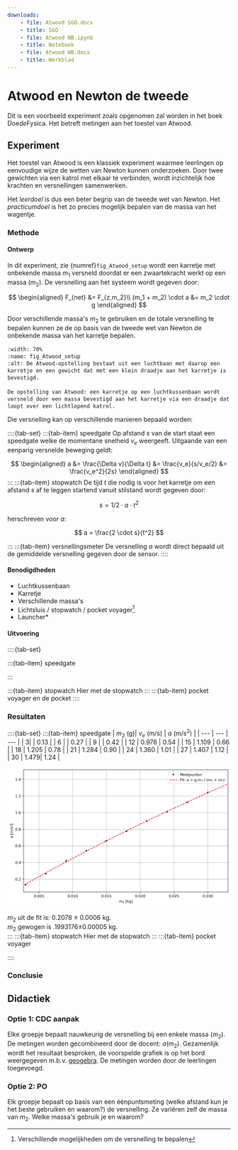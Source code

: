 ```yaml
---
downloads:
    - file: Atwood SGO.docx
    - title: SGO
    - file: Atwood NB.ipynb
    - title: Notebook
    - file: Atwood WB.docx
    - title: Werkblad
---
```


# Atwood en Newton de tweede
Dit is een voorbeeld experiment zoals opgenomen zal worden in het boek Doe*de*Fysica. Het betreft metingen aan het toestel van Atwood.

## Experiment
Het toestel van Atwood is een klassiek experiment waarmee leerlingen op eenvoudige wijze de wetten van Newton kunnen onderzoeken. Door twee gewichten via een katrol met elkaar te verbinden, wordt inzichtelijk hoe krachten en versnellingen samenwerken. 

Het *leerdoel* is dus een beter begrip van de tweede wet van Newton. Het *practicumdoel* is het zo precies mogelijk bepalen van de massa van het wagentje.

### Methode

#### Ontwerp
In dit experiment, zie {numref}`fig_Atwood_setup` wordt een karretje met onbekende massa $m_1$ versneld doordat er een zwaartekracht werkt op een massa ($m_2$). De versnelling aan het systeem wordt gegeven door:

$$
\begin{aligned}
F_{net} &= F_{z,m_2}\\
(m_1 + m_2) \cdot a &= m_2 \cdot g
\end{aligned}
$$

Door verschillende massa's $m_2$ te gebruiken en de totale versnelling te bepalen kunnen ze de op basis van de tweede wet van Newton de onbekende massa van het karretje bepalen. 

```{figure} Atwood.png
:width: 70%
:name: fig_Atwood_setup 
:alt: De Atwood-opstelling bestaat uit een luchtbaan met daarop een karretje en een gewicht dat met een klein draadje aan het karretje is bevestigd.

De opstelling van Atwood: een karretje op een luchtkussenbaan wordt versneld door een massa bevestigd aan het karretje via een draadje dat loopt over een lichtlopend katrol.
```

Die versnelling kan op verschillende manieren bepaald worden:

::::{tab-set}
:::{tab-item} speedgate
Op afstand $s$ van de start staat een speedgate welke de momentane snelheid $v_e$ weergeeft. Uitgaande van een eenparig versnelde beweging geldt:

$$
\begin{aligned}
a &= \frac{\Delta v}{\Delta t}
  &= \frac{v_e}{s/v_e/2}
  &= \frac{v_e^2}{2s}
\end{aligned}
$$
:::
:::{tab-item} stopwatch
De tijd $t$ die nodig is voor het karretje om een afstand $s$ af te leggen startend vanuit stilstand wordt gegeven door: 

$$
s = 1/2 \cdot a \cdot t^2
$$

herschreven voor $a$:

$$
a = \frac{2 \cdot s}{t^2}
$$

:::
:::{tab-item} versnellingsmeter
De versnelling $a$ wordt direct bepaald uit de gemiddelde versnelling gegeven door de sensor.
::::

#### Benodigdheden
* Luchtkussenbaan
* Karretje 
* Verschillende massa's
* Lichtsluis / stopwatch / pocket voyager[^fn1] 
* Launcher*

#### Uitvoering

::::{tab-set}

:::{tab-item} speedgate

:::

:::{tab-item} stopwatch
Hier met de stopwatch
:::
:::{tab-item} pocket voyager
en de pocket
::::




### Resultaten
::::{tab-set}
:::{tab-item} speedgate
| $m_2$ (g)| $v_e$ (m/s) | $a$ (m/s$^2$) |
| --- | --- | --- |
| 3| | 0.13 |
| 6 | | 0.27 |
| 9 | | 0.42 |
| 12 | 0.978 | 0.54 |
| 15 | 1.109 | 0.66 |
| 18 | 1.205 | 0.78 |
| 21 | 1.284 | 0.90 |
| 24 | 1.360 | 1.01 |
| 27 | 1.407 | 1.12 |
| 30 | 1.479| 1.24 |

![](atwood_fit.png)

$m_2$ uit de fit is: 0.2078 ± 0.0006 kg.  
$m_2$ gewogen is .1993176±0.00005 kg.  
:::
:::{tab-item} stopwatch
Hier met de stopwatch
:::
:::{tab-item} pocket voyager

::::

### Conclusie

## Didactiek
### Optie 1: CDC aanpak
Elke groepje bepaalt nauwkeurig de versnelling bij een enkele massa ($m_2$). De metingen worden gecombineerd door de docent: $a(m_2)$. Gezamenlijk wordt het resultaat besproken, de voorspelde grafiek is op het bord weergegeven m.b.v. [geogebra](https://geogebra.org). De metingen worden door de leerlingen toegevoegd.

### Optie 2: PO
Elk groepje bepaalt op basis van een éénpuntsmeting (welke afstand kun je het beste gebruiken en waarom?) de versnelling. Ze variëren zelf de massa van $m_2$. Welke massa's gebruik je en waarom?

[^fn1]: Verschillende mogelijkheden om de versnelling te bepalen

